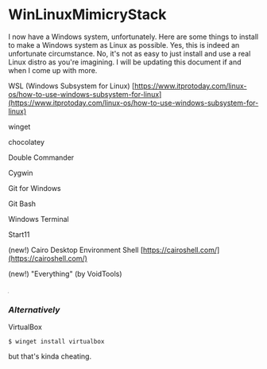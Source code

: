 # WinLinuxMimicryStack

I now have a Windows system, unfortunately. Here are some things to install to make a Windows system as Linux as possible. Yes, this is indeed an unfortunate circumstance. No, it's not as easy to just install and use a real Linux distro as you're imagining. I will be updating this document if and when I come up with more.

WSL (Windows Subsystem for Linux) [https://www.itprotoday.com/linux-os/how-to-use-windows-subsystem-for-linux](https://www.itprotoday.com/linux-os/how-to-use-windows-subsystem-for-linux)

winget

chocolatey

Double Commander

Cygwin

Git for Windows

Git Bash

Windows Terminal

Start11

(new!)
Cairo Desktop Environment Shell [https://cairoshell.com/](https://cairoshell.com/)

(new!)
"Everything" (by VoidTools)

ִ

### ***Alternatively***

VirtualBox
```
$ winget install virtualbox
```

but that's kinda cheating.
